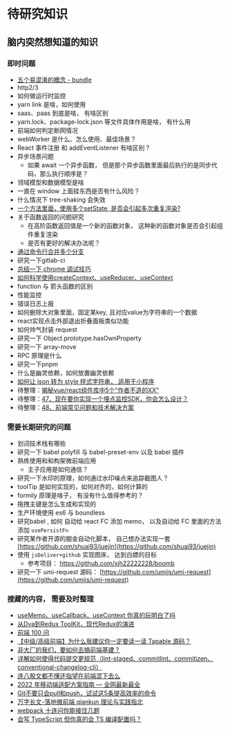 # 待研究知识

## 脑内突然想知道的知识

### 即时问题
- [五个易混淆的概念 - bundle](/books/专题知识库/10、深入webpack工程化/06、其他/02、五个易混淆的概念/02、五个易混淆的概念.md)
- http2/3
- 如何做运行时监控
- yarn link 是啥，如何使用
- saas、paas 到底是啥， 有啥区别
- yarn.lock、package-lock.json 等文件具体作用是啥， 有什么用
- 前端如何判定断网情况
- webWorker 是什么、怎么使用、最佳场景？
- React 事件注册 和 addEventListener 有啥区别？
- 异步场景问题
  - 如果 await 一个异步函数， 但是那个异步函数里面最后执行的是同步代码，那么执行顺序是？
- 领域模型和数据模型是啥
- 一直在 window 上面挂东西是否有什么风险？
- 什么情况下 tree-shaking 会失效
- [一个方法里面，使用多个setState, 是否会引起多次重复渲染?](/books/专题知识库/01、react专题/04、其他/11、一个重复渲染的问题研究/readme.md)
- 关于函数返回的问题研究
  - 在高阶函数返回值是一个新的函数对象， 这种新的函数对象是否会引起组件重复渲染
  - 是否有更好的解决办法呢？
- [通过命令行合并多个分支](/books/专题知识库/13、Linux相关知识点/其他/06、通过命令行合并多个分支/merge.sh)
- 研究一下gitlab-ci
- [总结一下 chrome 调试技巧](/books/知识库/01、前端技术知识/02、Chrome调试技巧/readme.md)
- [如何科学使用createContext、useReducer、useContext](/books/专题知识库/01、react专题/04、其他/10、如何科学使用createContext、useReducer、useContext/readme.md)
- function 与 箭头函数的区别
- 性能监控
- 错误日志上报
- 如何删除大对象里面，固定某key, 且对应value为字符串的一个数据
- react实现点击外部退出折叠面板类似功能
- 如何帅气封装 request
- 研究一下 Object.prototype.hasOwnProperty
- 研究一下 array-move
- RPC 原理是什么
- 研究一下pnpm
- 什么是幽灵依赖，如何放置幽灵依赖
- [如何让 json 转为 style 样式字符串， 适用于小程序](/books/知识库/01、前端技术知识/25、thumbStyle/README.md)
- 待整理：[揭秘vue/react组件库中5个"作者不造的XX"](https://juejin.im/post/5d89cd156fb9a06acb3ee19e)
- 待整理：[47、现在要你实现一个埋点监控SDK，你会怎么设计？](https://juejin.cn/post/7085679511290773534)
- 待整理：[48、前端常见问题和技术解决方案](https://juejin.cn/post/7088144745788080142)



### 需要长期研究的问题
- 划词技术栈有哪些
- 研究一下 babel polyfill 与 babel-preset-env 以及 babel 插件
- 熟练使用和和构架微前端应用
  - 主子应用是如何通信？
- 研究一下水印的原理，如何通过水印噪点来追踪截图人？
- toolTip 是如何实现的，如何对齐的，如何计算的
- formily 原理是啥子， 有没有什么值得参考的？
- 拖拽主键是怎么生成和实现的
- 生产环境使用 es6 与 boundless
- 研究babel , 如何 自动给 react FC 添加 memo， 以及自动给 FC 里面的方法添加 `usePersistFn`
- 研究某作者开源的掘金自动化脚本， 自己想办法实现一套[https://github.com/shuai93/juejin](https://github.com/shuai93/juejin)
- 使用 `jsDeliver+github` 实现图床， 达到白嫖的目标
  - 参考项目： https://github.com/xjh22222228/boomb
- 研究一下 umi-request 源码： [https://github.com/umijs/umi-request](https://github.com/umijs/umi-request)


### 搜藏的内容， 需要及时整理
- [useMemo、useCallback、useContext 你真的玩明白了吗](https://juejin.cn/post/7146107198215553055)
- [从Dva到Redux ToolKit，现代Redux的演进](https://juejin.cn/post/7114120958637506591)
- [前端 100 问](https://juejin.cn/post/6844903885488783374)
- [【中级/高级前端】为什么我建议你一定要读一读 Tapable 源码？](https://juejin.cn/post/7164175171358556173)
- [非大厂的我们，要如何去搞前端基建？](https://juejin.cn/post/7144881028661723167)
- [详解如何使得代码提交更规范（lint-staged、commitlint、commitizen、conventional-changelog-cli）](https://juejin.cn/post/6976891381914533918)
- [连八股文都不懂还指望在前端混下去么](https://juejin.cn/post/7016593221815910408)
- [2022 年移动端适配方案指南 — 全网最新最全](https://juejin.cn/post/7046169975706353701)
- [Git不要只会pull和push，试试这5条提高效率的命令](https://juejin.cn/post/7071780876501123085)
- [万字长文-落地微前端 qiankun 理论与实践指北](https://juejin.cn/post/7069566144750813197)
- [webpack 十连问你能接住几题](https://juejin.cn/post/7002839760792190989)
- [会写 TypeScript 但你真的会 TS 编译配置吗？](https://juejin.cn/post/7039583726375796749)

